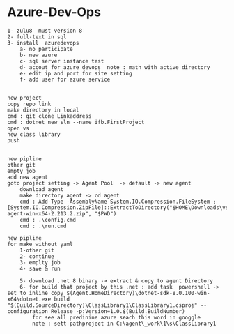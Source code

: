 # Azure-Dev-Ops

    1- zulu8  must version 8
    2- full-text in sql
    3- install  azuredevops
        a- no participate
        b- new azure
        c- sql server instance test
        d- accout for azure devops  note : math with active directory
        e- edit ip and port for site setting
        f- add user for azure service


    new project
    copy repo link
    make directory in local
    cmd : git clone Linkaddress
    cmd : dotnet new sln --name ifb.FirstProject
    open vs
    new class library
    push

        
    new pipline
    other git
    empty job
    add new agent 
    goto project setting -> Agent Pool  -> default -> new agent
        download agent
        make directory agent -> cd agent
        cmd : Add-Type -AssemblyName System.IO.Compression.FileSystem ; [System.IO.Compression.ZipFile]::ExtractToDirectory("$HOME\Downloads\vsts-agent-win-x64-2.213.2.zip", "$PWD")
        cmd : .\config.cmd
        cmd : .\run.cmd
    
    new pipline
    for make without yaml
        1-other git
        2- continue 
        3- emplty job
        4- save & run

        5- download .net 8 binary -> extract & copy to agent Directory
        6- for build that project by this .net : add task  powershell -> set to inline copy $(Agent.HomeDirectory)\dotnet-sdk-8.0.100-win-x64\dotnet.exe build "$(Build.SourceDirectory)\ClassLibrary1\ClassLibrary1.csproj" --configuration Release -p:Version=1.0.$(Build.BuildNumber)
            for see all predinine azure seach this word in googgle
            note : sett pathproject in C:\agent\_work\1\s\ClassLibrary1
            
        
